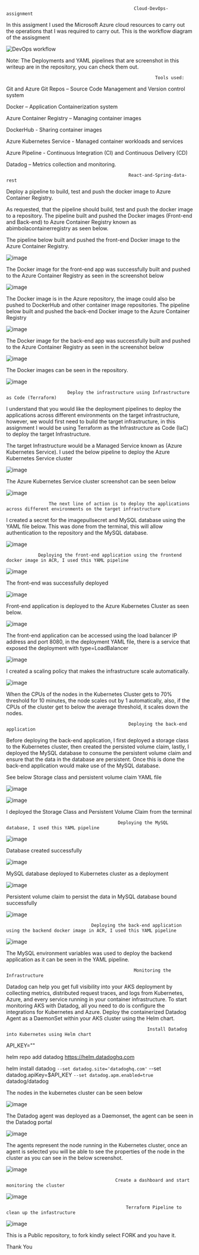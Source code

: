                                                     Cloud-DevOps-assignment
In this assigment I used the Microsoft Azure cloud resources to carry out the operations that I was required to carry out.
                                      This is the workflow diagram of the assisgment

![DevOps workflow](https://user-images.githubusercontent.com/95041171/176384192-d75b2a9b-f089-4944-bf04-cd60397a200b.png)

Note: The Deployments and YAML pipelines that are screenshot in this writeup are in the repository, you can check them out.

                                                            Tools used:

Git and Azure Git Repos – Source Code Management and Version control system

Docker – Application Containerization system

Azure Container Registry – Managing container images

DockerHub - Sharing container images

Azure Kubernetes Service - Managed container workloads and services

Azure Pipeline - Continuous Integration (CI) and Continuous Delivery (CD)

Datadog – Metrics collection and monitoring.

                                                  React-and-Spring-data-rest
Deploy a pipeline to build, test and push the docker image to Azure Container Registry.

As requested, that the pipeline should build, test and push the docker image to a repository. The pipeline built and pushed the Docker images (Front-end and Back-end) to Azure Container Registry known as abimbolacontainerregistry as seen below.


The pipeline below built and pushed the front-end Docker image to the Azure Container Registry.

![image](https://user-images.githubusercontent.com/95041171/176218164-c6f01fbb-b1aa-4e2a-a8e6-22cc5cca407a.png)

The Docker image for the front-end app was successfully built and pushed to the Azure Container Registry as seen in the screenshot below

![image](https://user-images.githubusercontent.com/95041171/176218247-b0470515-6680-4bb2-a3ff-a31c2c3c396b.png)

The Docker image is in the Azure repository, the image could also be pushed to DockerHub and other container image repositories.
The pipeline below built and pushed the back-end Docker image to the Azure Container Registry

![image](https://user-images.githubusercontent.com/95041171/176218488-f0b214fc-7a03-4ae7-afbd-9a84ab4626ed.png)

The Docker image for the back-end app was successfully built and pushed to the Azure Container Registry as seen in the screenshot below

![image](https://user-images.githubusercontent.com/95041171/176218633-5e0ff1f0-4950-40c4-bf02-d7425a621075.png)

The Docker images can be seen in the repository.

![image](https://user-images.githubusercontent.com/95041171/176218763-1f20d00f-548a-4a36-8598-bb8315588477.png)

                           Deploy the infrastructure using Infrastructure as Code (Terraform)
I understand that you would like the deployment pipelines to deploy the applications across different environments on the target infrastructure, however, we would first need to build the target infrastructure, in this assignment I would be using Terraform as the Infrastructure as Code (IaC) to deploy the target Infrastructure.

The target Infrastructure would be a Managed Service known as (Azure Kubernetes Service).
I used the below pipeline to deploy the Azure Kubernetes Service cluster

![image](https://user-images.githubusercontent.com/95041171/176219245-9cb5b43a-cec4-4bfb-9553-8d16fb79e0e6.png)

The Azure Kubernetes Service cluster screenshot can be seen below

![image](https://user-images.githubusercontent.com/95041171/176219350-002e3ca2-ab8a-493a-a62e-1b0719cd5126.png)

                    The next line of action is to deploy the applications across different environments on the target infrastructure
I created a secret for the imagepullsecret and MySQL database using the YAML file below. This was done from the terminal, this will allow authentication to the repository and the MySQL database.   

![image](https://user-images.githubusercontent.com/95041171/176220273-24bdab10-9123-43cc-9937-aba1d094df22.png)

                Deploying the front-end application using the frontend docker image in ACR, I used this YAML pipeline
                
![image](https://user-images.githubusercontent.com/95041171/176221267-2782b343-db06-4bdb-bf8e-aebe0346e017.png)

The front-end was successfully deployed

![image](https://user-images.githubusercontent.com/95041171/176221535-2921fe37-a848-44d3-8a7d-4850b6ec6f6b.png)

Front-end application is deployed to the Azure Kubernetes Cluster as seen below.

![image](https://user-images.githubusercontent.com/95041171/176221631-36684b92-8f4e-4e0a-927d-963de496b52c.png)

The front-end application can be accessed using the load balancer IP address and port 8080, in the deployment YAML file, there is a service that exposed the deployment with type=LoadBalancer

![image](https://user-images.githubusercontent.com/95041171/176221931-f4384cba-52bc-4c73-8f05-197a5d5297a9.png)

I created a scaling policy that makes the infrastructure scale automatically.

![image](https://user-images.githubusercontent.com/95041171/176222040-8029ca04-6ed8-4f9b-a89c-97457e6fccea.png)

When the CPUs of the nodes in the Kubernetes Cluster gets to 70% threshold for 10 minutes, the node scales out by 1 automatically, also, if the CPUs of the cluster get to below the average threshold, it scales down the nodes.

                                                  Deploying the back-end application
Before deploying the back-end application, I first deployed a storage class to the Kubernetes cluster, then created the persisted volume claim, lastly, I deployed the MySQL database to consume the persistent volume claim and ensure that the data in the database are persistent. Once this is done the back-end application would make use of the MySQL database.

See below Storage class and persistent volume claim YAML file

![image](https://user-images.githubusercontent.com/95041171/176222525-aef5ede6-f383-4147-b55d-4c12c411291f.png)

![image](https://user-images.githubusercontent.com/95041171/176222676-dfa4d253-613f-4af7-abe9-4edca17c86c9.png)

I deployed the Storage Class and Persistent Volume Claim from the terminal

                                              Deploying the MySQL database, I used this YAML pipeline
                                              
![image](https://user-images.githubusercontent.com/95041171/176222995-5fc99ab9-c8a4-4485-abff-289cf848236c.png)

Database created successfully

![image](https://user-images.githubusercontent.com/95041171/176223139-aafb9cce-78ab-4cab-989d-06e2030aa739.png)

MySQL database deployed to Kubernetes cluster as a deployment

![image](https://user-images.githubusercontent.com/95041171/176223230-94f25390-a5de-48fd-b898-e06e3ef6e87b.png)

Persistent volume claim to persist the data in MySQL database bound successfully

![image](https://user-images.githubusercontent.com/95041171/176223719-8dda8cad-e8fc-41a4-ae5a-ab9308ea03a1.png)

                                    Deploying the back-end application using the backend docker image in ACR, I used this YAML pipeline
                                    
![image](https://user-images.githubusercontent.com/95041171/176226299-99e18016-f0f6-41a2-98e5-2603b82eee95.png)

The MySQL environment variables was used to deploy the backend application as it can be seen in the YAML pipeline.

                                                    Monitoring the Infrastructure
                                                    
Datadog can help you get full visibility into your AKS deployment by collecting metrics, distributed request traces, and logs from Kubernetes, Azure, and every service running in your container infrastructure. To start monitoring AKS with Datadog, all you need to do is configure the integrations for Kubernetes and Azure. Deploy the containerized Datadog Agent as a DaemonSet within your AKS cluster using the Helm chart.

                                                         Install Datadog into Kubernetes using Helm chart

API_KEY="<YOUR DATADOG API KEY>"

helm repo add datadog https://helm.datadoghq.com

helm install datadog `
             --set datadog.site='datadoghq.com' `
             --set datadog.apiKey=$API_KEY `
             --set datadog.apm.enabled=true `
             datadog/datadog
  
The nodes in the kubernetes cluster can be seen below
  
![image](https://user-images.githubusercontent.com/95041171/176254896-57ed618d-28ab-4338-b132-fc1f8e1866b4.png)
  
The Datadog agent was deployed as a Daemonset, the agent can be seen in the Datadog portal

![image](https://user-images.githubusercontent.com/95041171/176255227-46dc737a-de07-41c0-81ad-02aef0607380.png)
  
The agents represent the node running in the Kubernetes cluster, once an agent is selected you will be able to see the properties of the node in the cluster as you can see in the below screenshot.
  
![image](https://user-images.githubusercontent.com/95041171/176255727-2ff1dc04-f262-4054-aadc-9c280aef7a91.png)

                                             Create a dashboard and start monitoring the cluster
  
![image](https://user-images.githubusercontent.com/95041171/176255980-3858c481-aaaa-4bf3-a6df-6b83a8d65c6f.png)
  
                                                 Terraform Pipeline to clean up the infastructure
  
![image](https://user-images.githubusercontent.com/95041171/176500723-e9bc60b1-04bc-4c23-ad1c-af72613cf601.png)
  
This is a Public repository, to fork kindly select FORK and you have it.
  
Thank You


  


  
  

                                     

                    
 
